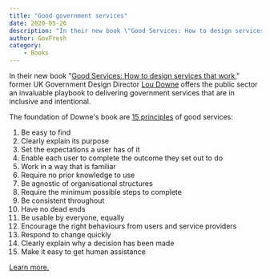 ```yaml
---
title: "Good government services"
date: 2020-05-26
description: "In their new book \"Good Services: How to design services that work,\" former UK Government Design Director Lou Downe offers the public sector an invaluable playbook to delivering government services that are in inclusive and intentional."
author: GovFresh
category:
    - Books
---
```


<!-- image {"id":25257,"sizeSlug":"full"} -->
<figure class="wp-block-image size-full"></figure>
<!-- /image -->

<!-- paragraph -->
<p>In their new book "<a href="https://good.services/">Good Services: How to design services that work</a>," former UK Government Design Director <a href="https://good.services/about">Lou Downe</a> offers the public sector an invaluable playbook to delivering government services that are in inclusive and intentional.</p>
<!-- /paragraph -->

<!-- paragraph -->
<p>The foundation of Downe's book are <a href="https://good.services/15-principles-of-good-service-design">15 principles</a> of good services:</p>
<!-- /paragraph -->

<!-- list {"ordered":true} -->
<ol><li>Be easy to find</li><li>Clearly explain its purpose</li><li>Set the expectations a user has of it</li><li>Enable each user to complete the outcome they set out to do</li><li>Work in a way that is familiar</li><li>Require no prior knowledge to use</li><li>Be agnostic of organisational structures</li><li>Require the minimum possible steps to complete</li><li>Be consistent throughout</li><li>Have no dead ends</li><li>Be usable by everyone, equally</li><li>Encourage the right behaviours from users and service providers</li><li>Respond to change quickly</li><li>Clearly explain why a decision has been made</li><li>Make it easy to get human assistance</li></ol>
<!-- /list -->

<!-- paragraph -->
<p><a href="https://good.services/">Learn more.</a></p>
<!-- /paragraph -->
